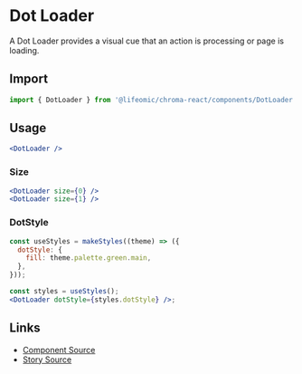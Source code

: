 # Dot Loader

A Dot Loader provides a visual cue that an action is processing or page is
loading.

## Import

```js
import { DotLoader } from '@lifeomic/chroma-react/components/DotLoader';
```

<!-- STORY -->

## Usage

```jsx
<DotLoader />
```

### Size

```jsx
<DotLoader size={0} />
<DotLoader size={1} />
```

### DotStyle

```jsx
const useStyles = makeStyles((theme) => ({
  dotStyle: {
    fill: theme.palette.green.main,
  },
}));

const styles = useStyles();
<DotLoader dotStyle={styles.dotStyle} />;
```

## Links

- [Component Source](https://github.com/lifeomic/chroma-react/blob/master/src/components/DotLoader/DotLoader.tsx)
- [Story Source](https://github.com/lifeomic/chroma-react/blob/master/stories/components/DotLoader/DotLoader.stories.tsx)
